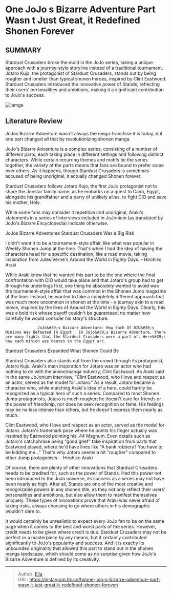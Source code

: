 # One JoJo s Bizarre Adventure Part Wasn t Just Great, it Redefined Shonen Forever


## SUMMARY 



  Stardust Crusaders broke the mold in the JoJo series, taking a unique approach with a journey-style storyline instead of a traditional tournament.   Jotaro Kujo, the protagonist of Stardust Crusaders, stands out by being rougher and lonelier than typical shonen heroes, inspired by Clint Eastwood.   Stardust Crusaders introduced the innovative power of Stands, reflecting their users&#39; personalities and ambitions, making it a significant contribution to JoJo&#39;s success.  

![iamge](https://static1.srcdn.com/wordpress/wp-content/uploads/2023/09/jojo-most-original-part-featured-image.jpg)

## Literature Review
JoJos Bizarre Adventure wasn&#39;t always the mega-franchise it is today, but one part changed all that by revolutionizing shonen manga.




JoJo&#39;s Bizarre Adventure is a complex series, consisting of a number of different parts, each taking place in different settings and following distinct characters. While certain recurring themes and motifs tie the series together, the variety of the parts means that fans are bound to prefer some over others. As it happens, though Stardust Crusaders is sometimes accused of being unoriginal, it actually changed Shonen forever.




Stardust Crusaders follows Jotaro Kujo, the first JoJo protagonist not to share the Joestar family name, as he embarks on a quest to Cairo, Egypt, alongside his grandfather and a party of unlikely allies, to fight DIO and save his mother, Holy.

          

While some fans may consider it repetitive and unoriginal, Araki&#39;s statements in a series of interviews included in JoJonium (as translated by JoJo&#39;s Bizarre Encyclopedia) indicate otherwise.


 JoJos Bizarre Adventures Stardust Crusaders Was a Big Risk 


I didn&#39;t want it to be a tournament-style affair, like what was popular in Weekly Shonen Jump at the time. That&#39;s when I had the idea of having the characters head for a specific destination, like a road movie, taking inspiration from Jules Verne&#39;s Around the World in Eighty Days. - Hirohiko Araki




While Araki knew that he wanted this part to be the one where the final confrontation with DIO would take place and that Jotaro&#39;s group had to get through his underlings first, one thing he absolutely wanted to avoid was the tournament-style affair that was common in the Shonen Jump magazine at the time. Instead, he wanted to take a completely different approach that was much more uncommon in shonen at the time - a journey akin to a road movie, inspired by the likes of Around the World in Eighty Days. Clearly, this was a bold risk whose payoff couldn&#39;t be guaranteed, no matter how carefully he would consider his story&#39;s structure.




                  JoJo&#39;s Bizzare Adventure: How Each Of DIO&#39;s Minions Was Defeated In Egypt   In Jojo&#39;s Bizarre Adventure, there are many fights that the Stardust Crusaders were a part of. Here&#39;s how each minion was beaten in the Egypt arc.    



 Stardust Crusaders Expanded What Shonen Could Be 
          

Stardust Crusaders also stands out from the crowd through its protagonist, Jotaro Kujo. Araki&#39;s main inspiration for Jotaro was an actor who had nothing to do with the anime/manga industry, Clint Eastwood. As Araki said in the same JoJonium interview, &#34;Clint Eastwood, who I love and respect as an actor, served as the model for Jotaro.&#34; As a result, Jotaro became a character who, while matching Araki&#39;s idea of a hero, could hardly be recognized as a typical hero of such a series. Compared to most Shonen Jump protagonists, Jotaro is much rougher; he doesn&#39;t care for friends or the power of friendship, nor does he seek recognition or fame. His feelings may be no less intense than others, but he doesn&#39;t express them nearly as much.






Clint Eastwood, who I love and respect as an actor, served as the model for Jotaro. Jotaro&#39;s trademark pose where he points his finger actually was inspired by Eastwood pointing his .44 Magnum. Even details such as Jotaro&#39;s catchphrase being &#34;good grief&#34; take inspiration from parts that Eastwood played, where he&#39;d have lines like &#34;A bank robbery? You have to be kidding me…&#34; That&#39;s why Jotaro seems a bit &#34;rougher&#34; compared to other Jump protagonists. - Hirohiko Araki




Of course, there are plenty of other innovations that Stardust Crusaders needs to be credited for, such as the power of Stands. Had this power not been introduced to the JoJo universe, its success as a series may not have been nearly as high. After all, Stands are one of the most creative and recognizable powers in any shonen title, as they not only reflect their users&#39; personalities and ambitions, but also allow them to manifest themselves uniquely. These types of innovations prove that Araki was never afraid of taking risks, always choosing to go where others in his demographic wouldn&#39;t dare to.

It would certainly be unrealistic to expect every JoJo fan to be on the same page when it comes to the best and worst parts of the series. However, credit needs to be given where credit is due. Stardust Crusaders may not be perfect or a masterpiece by any means, but it certainly contributed significantly to JoJo&#39;s popularity and success. And it is exactly its unbounded originality that allowed this part to stand out in the shonen manga landscape, which should come as no surprise given how JoJo&#39;s Bizarre Adventure is defined by its creativity.






---

> Author: [Ella](https://instagram.hk.cn/)  
> URL: https://instagram.hk.cn/tv/one-jojo-s-bizarre-adventure-part-wasn-t-just-great-it-redefined-shonen-forever/  

